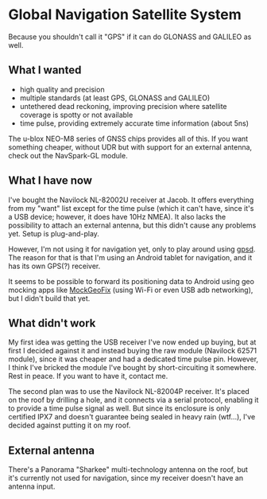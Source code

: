 # Global Navigation Satellite System

Because you shouldn't call it "GPS" if it can do GLONASS and GALILEO as well.

## What I wanted

* high quality and precision
* multiple standards (at least GPS, GLONASS and GALILEO)
* untethered dead reckoning, improving precision where satellite coverage is spotty or not available
* time pulse, providing extremely accurate time information (about 5ns)

The u-blox NEO-M8 series of GNSS chips provides all of this. 
If you want something cheaper, without UDR but with support for an external antenna, check out the NavSpark-GL module.

## What I have now

I've bought the Navilock NL-82002U receiver at Jacob. 
It offers everything from my "want" list except for the time pulse (which it can't have, since it's a USB device; however, it does have 10Hz NMEA). 
It also lacks the possibility to attach an external antenna, but this didn't cause any problems yet. 
Setup is plug-and-play.

However, I'm not using it for navigation yet, only to play around using [gpsd](http://www.catb.org/gpsd/). 
The reason for that is that I'm using an Android tablet for navigation, and it has its own GPS(?) receiver.

It seems to be possible to forward its positioning data to Android using geo mocking apps like [MockGeoFix](https://play.google.com/store/apps/details?id=github.luv.mockgeofix) (using Wi-Fi or even USB adb networking), but I didn't build that yet.

## What didn't work

My first idea was getting the USB receiver I've now ended up buying, but at first I decided against it and instead buying the raw module (Navilock 62571 module), since it was cheaper and had a dedicated time pulse pin.
However, I think I've bricked the module I've bought by short-circuiting it somewhere. 
Rest in peace. 
If you want to have it, contact me.

The second plan was to use the Navilock NL-82004P receiver. 
It's placed on the roof by drilling a hole, and it connects via a serial protocol, enabling it to provide a time pulse signal as well. 
But since its enclosure is only certified IPX7 and doesn't guarantee being sealed in heavy rain (wtf…), I've decided against putting it on my roof.

## External antenna

There's a Panorama "Sharkee" multi-technology antenna on the roof, but it's currently not used for navigation, since my receiver doesn't have an antenna input.
